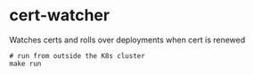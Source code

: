 # cert-watcher

Watches certs and rolls over deployments when cert is renewed

```
# run from outside the K8s cluster
make run
```
